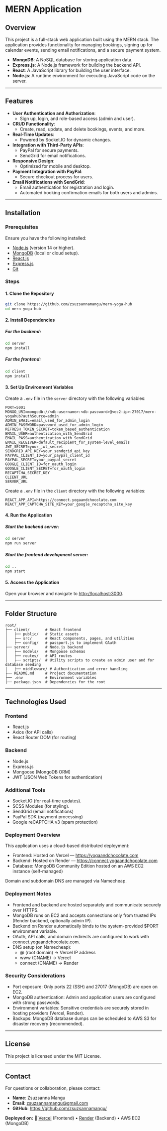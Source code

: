 
# MERN Application

## Overview
This project is a full-stack web application built using the MERN stack. The application provides functionality for managing bookings, signing up for calendar events, sending email notifications, and a secure payment system.

- **MongoDB**: A NoSQL database for storing application data.
- **Express.js**: A Node.js framework for building the backend API.
- **React**: A JavaScript library for building the user interface.
- **Node.js**: A runtime environment for executing JavaScript code on the server.

---

## Features

- **User Authentication and Authorization**:
  - Sign up, login, and role-based access (admin and user).
- **CRUD Functionality**:
  - Create, read, update, and delete bookings, events, and more.
- **Real-Time Updates**:
  - Powered by Socket.IO for dynamic changes.
- **Integration with Third-Party APIs**:
  - PayPal for secure payments.
  - SendGrid for email notifications.
- **Responsive Design**:
  - Optimized for mobile and desktop.
- **Payment Integration with PayPal**:
  - Secure checkout process for users.
- **Email Notifications with SendGrid**:
  - Email authentication for registration and login.
  - Automated booking confirmation emails for both users and admins.

---

## Installation

### Prerequisites

Ensure you have the following installed:

- [Node.js](https://nodejs.org) (version 14 or higher).
- [MongoDB](https://www.mongodb.com) (local or cloud setup).
- [React.js](https://react.dev/) 
- [Express.js](https://expressjs.com/)
- [Git](https://git-scm.com)

### Steps

#### 1. Clone the Repository
```bash
git clone https://github.com/zsuzsannamangu/mern-yoga-hub
cd mern-yoga-hub
```

#### 2. Install Dependencies

##### For the backend:
```bash
cd server
npm install
```

##### For the frontend:
```bash
cd client
npm install
```

#### 3. Set Up Environment Variables
Create a `.env` file in the `server` directory with the following variables:
```plaintext
PORT=5001
MONGO_URI=mongodb://<db-username>:<db-password>@<ec2-ip>:27017/mern-yogahub?authSource=admin
ADMIN_EMAIL=email_used_for_admin_login
ADMIN_PASSWORD=password_used_for_admin_login
REFRESH_TOKEN_SECRET=token_based_authentication
EMAIL_USER=authentication_with_SendGrid
EMAIL_PASS=authentication_with_SendGrid
EMAIL_RECEIVER=default_recipient_for_system-level_emails
JWT_SECRET=your_jwt_secret
SENDGRID_API_KEY=your_sendgrid_api_key
PAYPAL_CLIENT_ID=your_paypal_client_id
PAYPAL_SECRET=your_paypal_secret
GOOGLE_CLIENT_ID=for_oauth_login
GOOGLE_CLIENT_SECRET=for_oauth_login
RECAPTCHA_SECRET_KEY
CLIENT_URL
SERVER_URL
```
Create a `.env` file in the `client` directory with the following variables:
```plaintext
REACT_APP_API=https://connect.yogaandchocolate.com
REACT_APP_CAPTCHA_SITE_KEY=your_google_recaptcha_site_key
```

#### 4. Run the Application

##### Start the backend server:
```bash
cd server
npm run server
```

##### Start the frontend development server:
```bash
cd ..
npm start
```

#### 5. Access the Application
Open your browser and navigate to [http://localhost:3000](http://localhost:3000).

---

## Folder Structure

```
root/
├── client/       # React frontend
│   ├── public/   # Static assets
│   ├── src/      # React components, pages, and utilities
│   ├── config/   # passport.js to implement OAuth
├── server/       # Node.js backend
│   ├── models/   # Mongoose schemas
│   ├── routes/   # API routes
│   ├── scripts/  # Utility scripts to create an admin user and for database seeding
│   ├── middleware/ # Authentication and error handling
├── README.md     # Project documentation
├── .env          # Environment variables
├── package.json  # Dependencies for the root
```

---

## Technologies Used

### Frontend
- React.js
- Axios (for API calls)
- React Router DOM (for routing)

### Backend
- Node.js
- Express.js
- Mongoose (MongoDB ORM)
- JWT (JSON Web Tokens for authentication)

### Additional Tools
- Socket.IO (for real-time updates).
- SCSS Modules (for styling).
- SendGrid (email notifications)
- PayPal SDK (payment processing)
- Google reCAPTCHA v3 (spam protection)

### Deployment Overview

This application uses a cloud-based distributed deployment:
- Frontend: Hosted on Vercel — https://yogaandchocolate.com
- Backend: Hosted on Render — https://connect.yogaandchocolate.com
- Database: MongoDB Community Edition hosted on an AWS EC2 instance (self-managed)

Domain and subdomain DNS are managed via Namecheap.

### Deployment Notes
- Frontend and backend are hosted separately and communicate securely over HTTPS.
- MongoDB runs on EC2 and accepts connections only from trusted IPs (Render backend, optionally admin IP).
- Backend on Render automatically binds to the system-provided $PORT environment variable.
- OAuth, API calls, and domain redirects are configured to work with connect.yogaandchocolate.com.
- DNS setup (on Namecheap):
  - @ (root domain) → Vercel IP address
  - www (CNAME) → Vercel
  - connect (CNAME) → Render

### Security Considerations
- Port exposure: Only ports 22 (SSH) and 27017 (MongoDB) are open on EC2.
- MongoDB authentication: Admin and application users are configured with strong passwords.
- Environment variables: Sensitive credentials are securely stored in hosting providers (Vercel, Render).
- Backups: MongoDB database dumps can be scheduled to AWS S3 for disaster recovery (recommended).

---

## License

This project is licensed under the MIT License.

---

## Contact

For questions or collaboration, please contact:

- **Name**: Zsuzsanna Mangu
- **Email**: zsuzsannamangu@gmail.com
- **GitHub**: https://github.com/zsuzsannamangu/

**Deployed on:** 🚀 [Vercel](https://vercel.com/) (Frontend) • [Render](https://render.com/) (Backend) • AWS EC2 (MongoDB)


